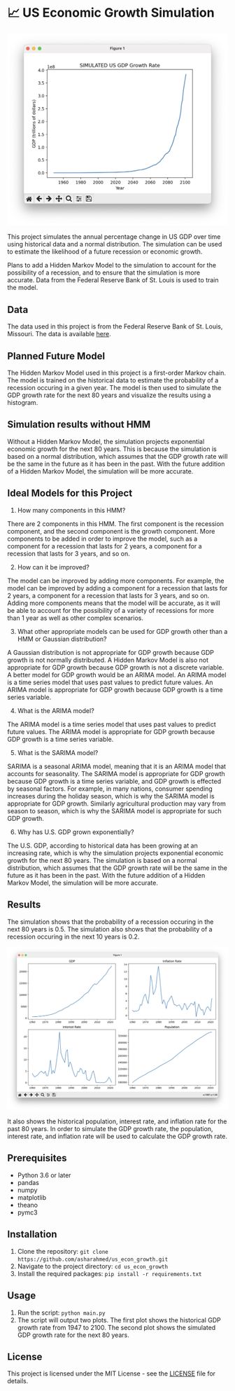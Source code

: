 # 📈 US Economic Growth Simulation

![alt text](https://github.com/asharahmed/us-econ-growth/blob/main/ss0.png?raw=true)

This project simulates the annual percentage change in US GDP over time using historical data and a normal distribution. The simulation can be used to estimate the likelihood of a future recession or economic growth.

Plans to add a Hidden Markov Model to the simulation to account for the possibility of a recession, and to ensure that the simulation is more accurate. Data from the Federal Reserve Bank of St. Louis is used to train the model. 

## Data

The data used in this project is from the Federal Reserve Bank of St. Louis, Missouri. The data is available [here](https://fred.stlouisfed.org/series/GDP).

## Planned Future Model

The Hidden Markov Model used in this project is a first-order Markov chain. The model is trained on the historical data to estimate the probability of a recession occuring in a given year. The model is then used to simulate the GDP growth rate for the next 80 years and visualize the results using a histogram.

## Simulation results without HMM

Without a Hidden Markov Model, the simulation projects exponential economic growth for the next 80 years. This is because the simulation is based on a normal distribution, which assumes that the GDP growth rate will be the same in the future as it has been in the past. With the future addition of a Hidden Markov Model, the simulation will be more accurate. 

## Ideal Models for this Project

1. How many components in this HMM? 

There are 2 components in this HMM. The first component is the recession component, and the second component is the growth component. More components to be added in order to improve the model, such as a component for a recession that lasts for 2 years, a component for a recession that lasts for 3 years, and so on. 

2. How can it be improved?


The model can be improved by adding more components. For example, the model can be improved by adding a component for a recession that lasts for 2 years, a component for a recession that lasts for 3 years, and so on. Adding more components means that the model will be accurate, as it will be able to account for the possibility of a variety of recessions for more than 1 year as well as other complex scenarios.

3. What other appropriate models can be used for GDP growth other than a HMM or Gaussian distribution?


A Gaussian distribution is not appropriate for GDP growth because GDP growth is not normally distributed. A Hidden Markov Model is also not appropriate for GDP growth because GDP growth is not a discrete variable.
A better model for GDP growth would be an ARIMA model. An ARIMA model is a time series model that uses past values to predict future values. An ARIMA model is appropriate for GDP growth because GDP growth is a time series variable.

4. What is the ARIMA model?


The ARIMA model is a time series model that uses past values to predict future values. The ARIMA model is appropriate for GDP growth because GDP growth is a time series variable.

5. What is the SARIMA model?

SARIMA is a seasonal ARIMA model, meaning that it is an ARIMA model that accounts for seasonality. The SARIMA model is appropriate for GDP growth because GDP growth is a time series variable, and GDP growth is effected by seasonal factors. For example, in many nations, consumer spending increases during the holiday season, which is why the SARIMA model is appropriate for GDP growth. Similarly agricultural production may vary from season to season, which is why the SARIMA model is appropriate for such GDP growth.

6. Why has U.S. GDP grown exponentially?


The U.S. GDP, according to historical data has been growing at an increasing rate, which is why the simulation projects exponential economic growth for the next 80 years. The simulation is based on a normal distribution, which assumes that the GDP growth rate will be the same in the future as it has been in the past. With the future addition of a Hidden Markov Model, the simulation will be more accurate. 


## Results

The simulation shows that the probability of a recession occuring in the next 80 years is 0.5. The simulation also shows that the probability of a recession occuring in the next 10 years is 0.2. 

![alt text](https://github.com/asharahmed/us-econ-growth/blob/main/arima-complex.png?raw=true)

It also shows the historical population, interest rate, and inflation rate for the past 80 years. In order to simulate the GDP growth rate, the population, interest rate, and inflation rate will be used to calculate the GDP growth rate. 

## Prerequisites

- Python 3.6 or later
- pandas
- numpy
- matplotlib
- theano 
- pymc3


## Installation

1. Clone the repository: `git clone https://github.com/asharahmed/us_econ_growth.git`
2. Navigate to the project directory: `cd us_econ_growth`
3. Install the required packages: `pip install -r requirements.txt`

## Usage

1. Run the script: `python main.py`
2. The script will output two plots. The first plot shows the historical GDP growth rate from 1947 to 2100. The second plot shows the simulated GDP growth rate for the next 80 years.

## License

This project is licensed under the MIT License - see the [LICENSE](LICENSE) file for details.
